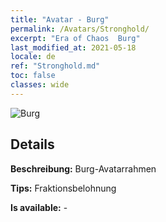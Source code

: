 ```yaml
---
title: "Avatar - Burg"
permalink: /Avatars/Stronghold/
excerpt: "Era of Chaos  Burg"
last_modified_at: 2021-05-18
locale: de
ref: "Stronghold.md"
toc: false
classes: wide
---
```

 ![Burg](/images/a/avatarFrame_4.png)

## Details

 **Beschreibung:** Burg-Avatarrahmen 

 **Tips:** Fraktionsbelohnung 

 **Is available:**  - 

